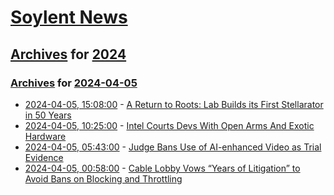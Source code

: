 # [Soylent News](../../../README.md)

## [Archives](../../index.md) for [2024](../index.md)

### [Archives](../../index.md) for [2024-04-05](index.md)

* [2024-04-05, 15:08:00](https://soylentnews.org/article.pl?sid=24/04/04/0312205&from=rss) - [A Return to Roots: Lab Builds its First Stellarator in 50 Years](https://soylentnews.org/article.pl?sid=24/04/04/0312205&from=rss)
* [2024-04-05, 10:25:00](https://soylentnews.org/article.pl?sid=24/04/04/033256&from=rss) - [Intel Courts Devs With Open Arms And Exotic Hardware ](https://soylentnews.org/article.pl?sid=24/04/04/033256&from=rss)
* [2024-04-05, 05:43:00](https://soylentnews.org/article.pl?sid=24/04/04/0249212&from=rss) - [Judge Bans Use of AI-enhanced Video as Trial Evidence](https://soylentnews.org/article.pl?sid=24/04/04/0249212&from=rss)
* [2024-04-05, 00:58:00](https://soylentnews.org/article.pl?sid=24/04/04/0219233&from=rss) - [Cable Lobby Vows “Years of Litigation” to Avoid Bans on Blocking and Throttling](https://soylentnews.org/article.pl?sid=24/04/04/0219233&from=rss)

